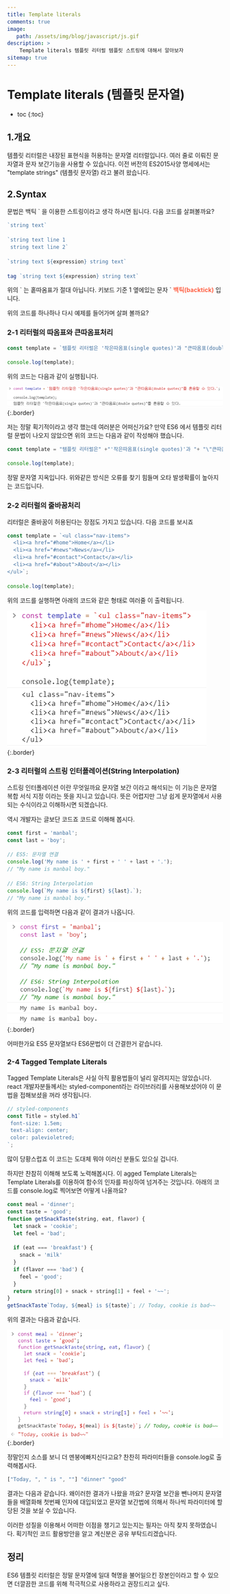 ```yaml
---
title: Template literals
comments: true
image: 
   path: /assets/img/blog/javascript/js.gif
description: >
    Template literals 템플릿 리터럴 템플릿 스트링에 대해서 알아보자 
sitemap: true
---
```


# Template literals (템플릿 문자열)

* toc
{:toc}


## 1.개요
템플릿 리터럴은 내장된 표현식을 허용하는 문자열 리터럴입니다. 여러 줄로 이뤄진 문자열과 문자 보간기능을 사용할 수 있습니다. 이전 버전의 ES2015사양 명세에서는 "template strings" (템플릿 문자열) 라고 불려 왔습니다.

## 2.Syntax 
문법은 백틱 ` 을 이용한 스트링이라고 생각 하시면 됩니다. 다음 코드를 살펴볼까요? 

```js
`string text`

`string text line 1
 string text line 2`

`string text ${expression} string text`

tag `string text ${expression} string text`
```

위의 \` 는 홑따옴표가 절대 아닙니다. 키보드 기준 1 옆에있는 문자 \` <strong style="color:tomato">백틱(backtick)</strong> 입니다. 


위의 코드를 하나하나 다시 예제를 들어가며 살펴 볼까요? 

### 2-1 리터럴의 따옴표와 큰따옴표처리
```js
const template = `템플릿 리터럴은 '작은따옴표(single quotes)'과 "큰따옴표(double quotes)"를 혼용할 수 있다.`;

console.log(template);
```
위의 코드는 다음과 같이 실행됩니다. 

![tamplate](/assets/img/blog/javascript/2021/04/08.PNG  "tamplate"){:.border}

저는 정말 획기적이라고 생각 했는데 여러분은 어떠신가요? 만약 ES6 에서 템플릿 리터럴 문법이 나오지 않았으면 위의 코드는 다음과 같이 작성해야 했습니다. 

```js
const template = "템플릿 리터럴은" +"'작은따옴표(single quotes)'과 "+ "\"큰따옴표(double quotes)\"를 혼용할 수 있다.";

console.log(template);
```
정말  문자열 지옥입니다. 위와같은 방식은 오류를 찾기 힘들며 오타 발생확률이 높아지는 코드입니다. 

### 2-2 리터럴의 줄바꿈처리
리터럴은 줄바꿈이 허용된다는 장점도 가지고 있습니다. 다음 코드를 보시죠 

```js
const template = `<ul class="nav-items">
  <li><a href="#home">Home</a></li>
  <li><a href="#news">News</a></li>
  <li><a href="#contact">Contact</a></li>
  <li><a href="#about">About</a></li>
</ul>`;

console.log(template);
```
위의 코드를 실행하면 아래의 코드와 같은 형태로 여러줄 이 출력됩니다. 

![tamplate](/assets/img/blog/javascript/2021/04/09.PNG  "tamplate"){:.border}


### 2-3 리터럴의 스트링 인터폴레이션(String Interpolation)
스트링 인터폴레이션 이란 무엇일까요 문자열 보간 이라고 해석되는 이 기능은 문자열 복합 서식 지정 이라는 뜻을 지니고 있습니다. 뜻은 어렵지만 그냥 쉽게 문자열에서 사용되는 수식이라고 이해하시면 되겠습니다. 

역시 개발자는 글보단 코드죠 코드로 이해해 봅시다. 

```js
const first = 'manbal';
const last = 'boy';

// ES5: 문자열 연결
console.log('My name is ' + first + ' ' + last + '.');
// "My name is manbal boy."

// ES6: String Interpolation
console.log(`My name is ${first} ${last}.`);
// "My name is manbal boy."
```

위의 코드를 입력하면 다음과 같이 결과가 나옵니다. 


![tamplate](/assets/img/blog/javascript/2021/04/10.PNG  "tamplate"){:.border}

어떠한가요 ES5 문자열보다 ES6문법이 더 간결한거 같습니다. 

### 2-4 Tagged Template Literals 
Tagged Template Literals은 사실 아직 활용법들이 널리 알려지지는 않았습니다. react 개발자분들께서는 styled-component라는 라이브러리를  사용해보셨어야 이 문법을 접해보셨을 꺼라 생각됩니다.


```js
// styled-components
const Title = styled.h1`
 font-size: 1.5em;
 text-align: center;
 color: palevioletred;
`;
```

많이 당황스럽죠 이 코드는 도대체 뭐야 이러신 분들도 있으실 겁니다. 

하지만 찬참히 이해해 보도록 노력해봅시다. 이 agged Template Literals는 Template Literals를 이용하여 함수의 인자를 파싱하여 넘겨주는 것입니다. 아래의 코드를 console.log로 찍어보면 어떻게 나올까요?

```js
const meal = 'dinner';
const taste = 'good';
function getSnackTaste(string, eat, flavor) {
  let snack = 'cookie';
  let feel = 'bad';
  
  if (eat === 'breakfast') {
    snack = 'milk'
  }
  if (flavor === 'bad') {
    feel = 'good';
  }
  return string[0] + snack + string[1] + feel + '~~';
}
getSnackTaste`Today, ${meal} is ${taste}`; // Today, cookie is bad~~
```

위의 결과는 다음과 같습니다. 

![tamplate](/assets/img/blog/javascript/2021/04/11.PNG  "tamplate"){:.border}

정말인지 소스를 보니 더 멘붕에빠지신다고요? 찬찬히 파라미터들을 console.log로 출력해봅시다.

```js
["Today, ", " is ", ""] "dinner" "good"
```

결과는 다음과 같습니다. 
왜이러한 결과가 나왔을 까요? 문자열 보간을 뺀나머지 문자열들을 배열화해 첫번째 인자에 대입되었고 문자열 보간법에 의해서 하나씩 파라미터에 할당된 것을 보실 수 있습니다. 

이러한 성질을 이용해서 어떠한 이점을 챙기고 있는지는 필자는 아직 찾지 못하였습니다. 획기적인 코드 활용방안을 알고 계신분은 공유 부탁드리겠습니다. 

## 정리
ES6 템플릿 리터럴은 정말 문자열에 일대 혁명을 불어일으킨 장본인이라고 할 수 있으면 더깔끔한 코드를 위해 적극적으로 사용하라고 권장드리고 싶다.